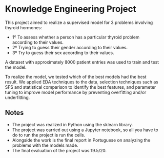 # Knowledge Engineering Project

This project aimed to realize a supervised model for 3 problems involving thyroid hormones:

- 1º To assess whether a person has a particular thyroid problem according to their values.
- 2º Trying to guess their gender according to their values.
- 3º Try to guess their sex according to their values.

A dataset with approximately 8000 patient entries was used to train and test the model.

To realize the model, we tested which of the best models had the best result. We applied EDA techniques to the data, selection techniques such as SFS and statistical comparison to identify the best features, and parameter tuning to improve model performance by preventing overfitting and/or underfitting.

## Notes

- The project was realized in Python using the sklearn library.
- The project was carried out using a Jupyter notebook, so all you have to do to run the project is run the cells.
- Alongside the work is the final report in Portuguese on analyzing the problems with the models made.
- The final evaluation of the project was 19.5/20.
